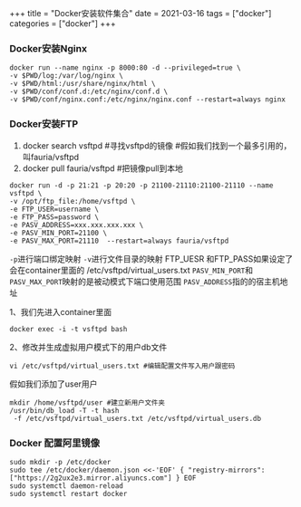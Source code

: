 +++
title = "Docker安装软件集合"
date = 2021-03-16
tags = ["docker"]
categories = ["docker"]
+++


### Docker安装Nginx

```
docker run --name nginx -p 8000:80 -d --privileged=true \ 
-v $PWD/log:/var/log/nginx \
-v $PWD/html:/usr/share/nginx/html \
-v $PWD/conf/conf.d:/etc/nginx/conf.d \
-v $PWD/conf/nginx.conf:/etc/nginx/nginx.conf --restart=always nginx
```

### Docker安装FTP
1. docker search vsftpd #寻找vsftpd的镜像
#假如我们找到一个最多引用的，叫fauria/vsftpd
2. docker pull fauria/vsftpd #把镜像pull到本地

```
docker run -d -p 21:21 -p 20:20 -p 21100-21110:21100-21110 --name vsftpd \
-v /opt/ftp_file:/home/vsftpd \
-e FTP_USER=username \
-e FTP_PASS=password \
-e PASV_ADDRESS=xxx.xxx.xxx.xxx \
-e PASV_MIN_PORT=21100 \ 
-e PASV_MAX_PORT=21110  --restart=always fauria/vsftpd
``` 
 
`-p`进行端口绑定映射
`-v`进行文件目录的映射 FTP_UESR 和FTP_PASS如果设定了会在container里面的 
/etc/vsftpd/virtual_users.txt
`PASV_MIN_PORT`和`PASV_MAX_PORT`映射的是被动模式下端口使用范围 
`PASV_ADDRESS`指的的宿主机地址


1、我们先进入container里面
 
```
docker exec -i -t vsftpd bash 
```
 
2、修改并生成虚拟用户模式下的用户db文件
 
```
vi /etc/vsftpd/virtual_users.txt #编辑配置文件写入用户跟密码
```
 
假如我们添加了user用户
 
```
mkdir /home/vsftpd/user #建立新用户文件夹 
/usr/bin/db_load -T -t hash
 -f /etc/vsftpd/virtual_users.txt /etc/vsftpd/virtual_users.db
```

### Docker 配置阿里镜像 

```
sudo mkdir -p /etc/docker 
sudo tee /etc/docker/daemon.json <<-'EOF' { "registry-mirrors": ["https://2g2ux2e3.mirror.aliyuncs.com"] } EOF 
sudo systemctl daemon-reload 
sudo systemctl restart docker
```

